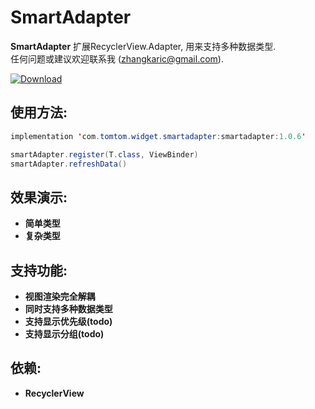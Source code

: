 # SmartAdapter

**SmartAdapter** 扩展RecyclerView.Adapter, 用来支持多种数据类型.  
任何问题或建议欢迎联系我 (zhangkaric@gmail.com).

[![Download](https://api.bintray.com/packages/zhangkari/maven/smartadapter/images/download.svg) ](https://bintray.com/zhangkari/maven/smartadapter/_latestVersion)
## 使用方法:
``` java
implementation 'com.tomtom.widget.smartadapter:smartadapter:1.0.6'

smartAdapter.register(T.class, ViewBinder)
smartAdapter.refreshData()
```
## 效果演示:   
- **简单类型**
- **复杂类型**

## 支持功能:  
- **视图渲染完全解耦** 
- **同时支持多种数据类型** 
- **支持显示优先级(todo)** 
- **支持显示分组(todo)**

## 依赖:   
- **RecyclerView**
